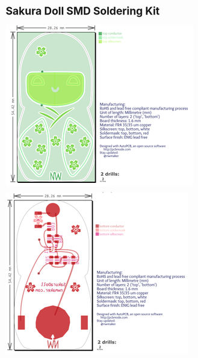 # Sakura Doll SMD Soldering Kit

![Sakura Top](https://github.com/nwmaker/sakuradoll/blob/master/design/sakuradoll-top.png)

![Sakura Bottom](https://github.com/nwmaker/sakuradoll/blob/master/design/sakuradoll-bottom.png)
